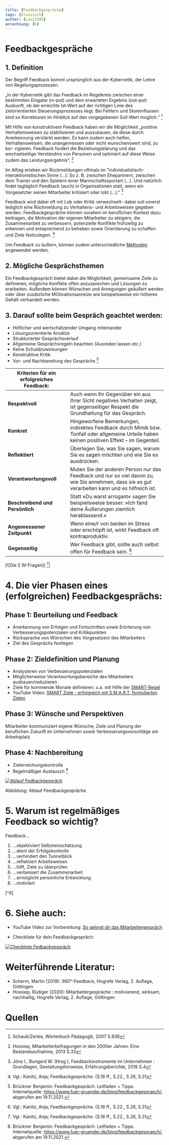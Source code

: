 ```yaml
---
title: {Feedbackgespräche}
tags: {klassisch}
author: {Leni2505}
anrechnung: {k}
---
```



# Feedbackgespräche
## 1. Definition
Der Begriff Feedback kommt ursprünglich aus der Kybernetik, der Lehre von Regelungsprozessen. 

„In der Kybernetik gibt das Feedback im Regelkreis zwischen einer bestimmten Eingabe (in-put) und dem erwarteten Ergebnis (out-put) Auskunft, ob der erreichte Ist-Wert auf der richtigen Linie des zielorientierten Steuerungsprozesses liegt. Bei Fehlern und Storeinflussen sind so Korrekturen im Hinblick auf den vorgegebenen Soll-Wert moglich.“ [^1]

Mit Hilfe von konstruktivem Feedback haben wir die Möglichkeit „positive Verhaltensweisen zu stabilisieren und auszubauen, da diese durch Anerkennung verstärkt werden. Es kann zudem auch helfen, Verhaltensweisen, die unangemessen oder nicht wunschenswert sind, zu kor- rigieren. Feedback fordert die Beziehungsklarung und das wechselseitige Verständnis von Personen und optimiert auf diese Weise zudem das Leistungsergebnis“. [^2]


Im Alltag erleben wir Rückmeldungen oftmals im "individualistisch-interaktionistischen Sinne (...): So z. B. zwischen Ehepartnern, zwischen dem Trainer und
den Spielern einer Mannschaftssportart (...).
Und natürlich fndet tagtäglich Feedback (auch) in Organisationen statt, wenn ein Vorgesetzter seinen Mitarbeiter kritisiert oder lobt (...)." [^3]

Feedback wird dabei oft mit Lob oder Kritik verwechselt- dabei soll vorerst lediglich eine Rückmeldung zu Verhaltens- und Arbeitsweisen gegeben werden.
Feedbackgespräche können vorallem im beruflichen Kontext dazu beitragen, die Motivation der eigenen Mitarbeiter zu steigern, die Zusammenarbeit zu verbessern, potenzielle Konflikte frühzeitig zu erkennen und entsprechend zu beheben sowie Orientierung zu schaffen und Ziele festzulegen. [^4]

Um Feedback zu äußern, können zudem unterschiedliche [Methoden](https://github.com/Leni2505/ManagingProjectsSuccessfully.github.io/tree/main/kb/Feedback_Methoden) angewendet werden.



## 2. Mögliche Gesprächsthemen

Ein Feedbackgespräch bietet dabei die Möglichkeit, gemeinsame Ziele zu definieren, mögliche Konflikte offen anzusprechen und Lösungen zu erarbeiten. Außerdem können Wünschen und Anregungen geäußert werden oder über zusätzliche MOtivationsanreize wie beispielsweise ein höheres Gehält verhandelt werden. 



## 3. Darauf sollte beim Gespräch geachtet werden: 

*	Höflicher und wertschätzender Umgang miteinander
*	Lösungsorientierte Ansätze
*	Strukturierter Gesprächsverlauf
*	Allgemeine Gesprächsregeln beachten (Ausreden lassen etc.)
*	Keine Schuldzuweisungen
*	Konstruktive Kritik 
*	Vor- und Nachbereitung des Gesprächs [^5]


| Kriterien für ein erfolgreiches Feedback: | | 
| -------------------- | ------------- |
| **Respektvoll**| Auch wenn Ihr Gegenüber ein aus Ihrer Sicht negatives Verhalten zeigt, ist gegenseitiger Respekt die Grundhaltung für das Gespräch.|
| **Konkret**| Hingeworfene Bemerkungen, indirektes Feedback durch Mimik bzw. Tonfall oder allgemeine Urteile haben keinen positiven Effekt – im Gegenteil.|
| **Reflektiert**| Überlegen Sie, was Sie sagen, warum Sie es sagen möchten und wie Sie es ausdrücken.|
| **Verantwortungsvoll**| Muten Sie der anderen Person nur das Feedback und nur so viel davon zu, wie Sie annehmen, dass sie es gut verarbeiten kann und es hilfreich ist.|
| **Beschreibend und Persönlich**| Statt »Du warst arrogant« sagen Sie beispielsweise besser: »Ich fand deine Äußerungen ziemlich herablassend.«|
| **Angemessener Zeitpunkt**| Wenn eine/r von beiden im Stress oder erschöpft ist, wirkt Feedback oft kontraproduktiv.|
| **Gegenseitig**| Wer Feedback gibt, sollte auch selbst offen für Feedback sein.  [^4]|


[![Die 5 W-Fragen](
[^4]|


# 4. Die vier Phasen eines (erfolgreichen) Feedbackgesprächs:  
## Phase 1: Beurteilung und Feedback

*	Anerkennung von Erfolgen und Fortschritten sowie Erörterung von Verbesserungspotenzialen und Kritikpunkten
*	Rücksprache von Wünschen des Vorgesetzen/ des Mitarbeiters 
*	Ziel des Gesprächs festlegen 

## Phase 2: Zieldefinition und Planung

*	Analysieren von Verbesserungspotenzialen 
*	Möglicherweise Verantwortungsbereiche des Mitarbeiters ausbauen/reduzieren 
* Ziele für kommende Monate definieren:
u.a. mit Hilfe der [SMART-Regel](https://github.com/ManagingProjectsSuccessfully/ManagingProjectsSuccessfully.github.io/blob/main/kb/SMART_Ziele.md) 
* YouTube Video: [SMART Ziele - erfolgreich mit S.M.A.R.T. formulierten Zielen](https://www.youtube.com/watch?v=_nwvWHePqUo)
 

## Phase 3: Wünsche und Perspektiven 

Mitarbeiter kommuniziert eigene Wünsche, Ziele und Planung der beruflichen Zukunft im Unternehmen sowie Verbesserungsvorschläge am Arbeitsplatz

## Phase 4: Nachbereitung

*	Zielerreichungskontrolle 
*	Regelmäßiger Austausch [^5]



[![Ablauf Fedbackgespräch](Feedbackgespräche/fbg-ablauf.jpeg)](https://karrierebibel.de/feedbackgespraech/)

Abbildung: Ablauf Feedbackgespräche



# 5. Warum ist regelmäßiges Feedback so wichtig?

Feedback...
<ol>
<li>...objektiviert Selbsteinschätzung</li>
<li>...dient der Erfolgskontrolle</li>
<li>...verhindert den Tunnelblick</li>
<li>...reflektiert Arbeitsweisen</li>
<li>...hilft, Ziele zu überprüfen</li>
<li>...verbessert die Zusammenarbeit</li>
<li>...ermöglicht persönliche Entwicklung</li>
<li>...motiviert</li> 
</ol> [^6]


# 6. Siehe auch:

  * YouTube Video zur Vorbereitung:
  [So gelingt dir das Mitarbeitergespräch](https://www.youtube.com/watch?v=uDk8fSi2OsE)

  * Checkliste für dein Feedbackgespräch:  

  [![Checkliste Fedbackgespräch](Feedbackgespräche/Mitarbeitergespraech-Checkliste-724x1024.jpeg)](https://www.karriere.at/blog/mitarbeitergespraech-checkliste.html)


# Weiterführende Literatur: 
* Scherm, Martin (2019): 360°-Feedback, Hogrefe Verlag, 2. Auflage, Göttingen
* Hossiep, Rüdiger (2020): Mitarbeitergespräche : motivierend, wirksam, nachhaltig, Hogrefe Verlag, 2. Auflage, Göttingen


# Quellen

[^1]: Schaub/Zenke, Wörterbuch Pädagogik, 2007 S.836
[^2]: Hossiep, Mitarbeiterbefragungen in den 2000er Jahren: Eine Bestandsaufnahme, 2013 S.33
[^3]: Jöns I., Bungard W. (Hrsg.), Feedbackinstrumente im Unternehmen : Grundlagen, Gestaltungshinweise, Erfahrungsberichte, 2018 S.4
[^4]: Vgl.: Kanitz, Anja; Feedbackgespräche. (S.16 ff., S.22., S.26, S.31
[^5]: Brückner Benjamin: Feedbackgespräch: Leitfaden + Tipps. Internetquelle: https://www.fuer-gruender.de/blog/feedbackgespraech/, abgerufen am 19.11.2021.
[^6]: Mai, Jochen (2021): Feedbackgespräch: Ablauf, Vorbereitung, Tipps. Internetquelle: https://karrierebibel.de/feedbackgespraech/, abgerufen am 19.11.2021.

